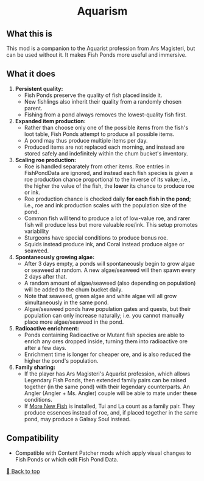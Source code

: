 <div align="center">

# Aquarism

</div>

## What this is

This mod is a companion to the Aquarist profession from Ars Magisteri, but can be used without it. It makes Fish Ponds more useful and immersive.


## What it does

1. **Persistent quality:**
    - Fish Ponds preserve the quality of fish placed inside it.
    - New fishlings also inherit their quality from a randomly chosen parent.
    - Fishing from a pond always removes the lowest-quality fish first.
2. **Expanded item production:**
    - Rather than choose only one of the possible items from the fish's loot table, Fish Ponds attempt to produce all possible items.
    - A pond may thus produce multiple items per day.
    - Produced items are not replaced each morning, and instead are stored safely and indefinitely within the chum bucket's inventory.
3. **Scaling roe production:**
    - Roe is handled separately from other items. Roe entries in FishPondData are ignored, and instead each fish species is given a roe production chance proportional to the inverse of its value; i.e., the higher the value of the fish, the **lower** its chance to produce roe or ink.
    - Roe production chance is checked daily **for each fish in the pond**; i.e., roe and ink production scales with the population size of the pond.
    - Common fish will tend to produce a lot of low-value roe, and rarer fish will produce less but more valuable roe/ink. This setup promotes variability
    - Sturgeons have special conditions to produce bonus roe.
    - Squids instead produce ink, and Coral instead produce algae or seaweed.
4. **Spontaneously growing algae:**
    - After 3 days empty, a ponds will spontaneously begin to grow algae or seaweed at random. A new algae/seaweed will then spawn every 2 days after that.
    - A random  amount of algae/seaweed (also depending on population) will be added to the chum bucket daily.
    - Note that seaweed, green algae and white algae will all grow simultaneously in the same pond.
    - Algae/seaweed ponds have population gates and quests, but their population can only increase naturally; i.e. you cannot manually place more algae/seaweed in the pond.
5. **Radioactive enrichment:**
    - Ponds containing Radioactive or Mutant fish species are able to enrich any ores dropped inside, turning them into radioactive ore after a few days.
    - Enrichment time is longer for cheaper ore, and is also reduced the higher the pond's population.
6. **Family sharing:**
    - If the player has Ars Magisteri's Aquarist profession, which allows Legendary Fish Ponds, then extended family pairs can be raised together (in the same pond) with their legendary counterparts. An Angler (Angler + Ms. Angler) couple will be able to mate under these conditions.
    - If [More New Fish](https://www.nexusmods.com/stardewvalley/mods/3578) is installed, Tui and La count as a family pair. They produce essences instead of roe, and, if placed together in the same pond, may produce a Galaxy Soul instead.


## Compatibility

- Compatible with Content Patcher mods which apply visual changes to Fish Ponds or which edit Fish Pond Data.

[🔼 Back to top](#margo--ponds-pnds)